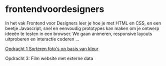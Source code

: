 # frontendvoordesigners

In het vak Frontend voor Designers leer je hoe je met HTML en CSS, en een beetje Javascript, snel en eenvoudig prototypes kan maken om je ontwerp ideeën te testen in een browser. We gaan animeren, responsive layouts uitproberen en interactie coderen ...

[Opdracht 1 Sorteren foto's op basis van kleur](https://jack792.github.io/frontendvoordesigners/opdracht1/v4/)

Opdracht 3: Film website met externe data 

